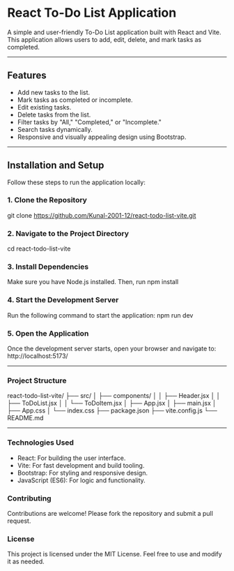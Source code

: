 # React To-Do List Application

A simple and user-friendly To-Do List application built with React and Vite. This application allows users to add, edit, delete, and mark tasks as completed.

---

## Features

- Add new tasks to the list.
- Mark tasks as completed or incomplete.
- Edit existing tasks.
- Delete tasks from the list.
- Filter tasks by "All," "Completed," or "Incomplete."
- Search tasks dynamically.
- Responsive and visually appealing design using Bootstrap.

---

## Installation and Setup

Follow these steps to run the application locally:

### 1. Clone the Repository

git clone https://github.com/Kunal-2001-12/react-todo-list-vite.git

### 2. Navigate to the Project Directory
cd react-todo-list-vite

### 3. Install Dependencies
Make sure you have Node.js installed. Then, run
npm install

### 4. Start the Development Server
Run the following command to start the application:
npm run dev

### 5. Open the Application
Once the development server starts, open your browser and navigate to:
http://localhost:5173/

---

### Project Structure

react-todo-list-vite/
├── src/
│   ├── components/
│   │   ├── Header.jsx
│   │   ├── ToDoList.jsx
│   │   └── ToDoItem.jsx
│   ├── App.jsx
│   ├── main.jsx
│   ├── App.css
│   └── index.css
├── package.json
├── vite.config.js
└── README.md

---

### Technologies Used
- React: For building the user interface.
- Vite: For fast development and build tooling.
- Bootstrap: For styling and responsive design.
- JavaScript (ES6): For logic and functionality.

### Contributing
Contributions are welcome! Please fork the repository and submit a pull request.

### License
This project is licensed under the MIT License. Feel free to use and modify it as needed.

